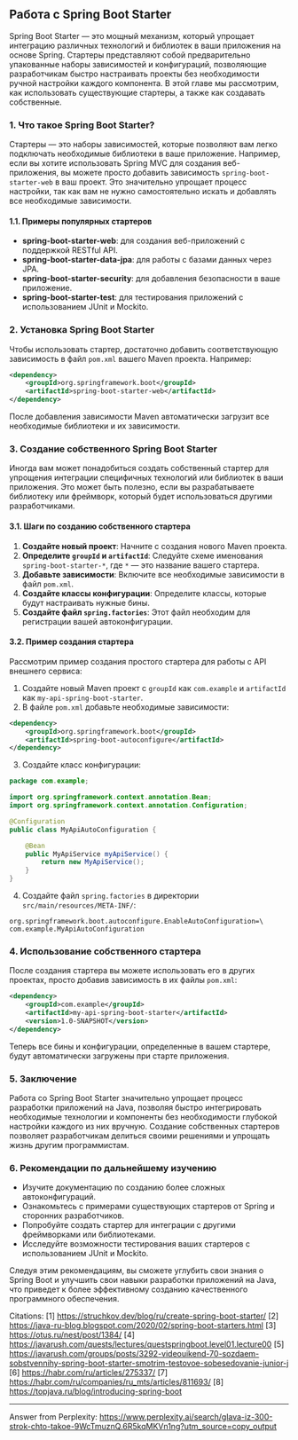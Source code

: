 ## Работа с Spring Boot Starter

Spring Boot Starter — это мощный механизм, который упрощает интеграцию различных технологий и библиотек в ваши приложения на основе Spring. Стартеры представляют собой предварительно упакованные наборы зависимостей и конфигураций, позволяющие разработчикам быстро настраивать проекты без необходимости ручной настройки каждого компонента. В этой главе мы рассмотрим, как использовать существующие стартеры, а также как создавать собственные.

### 1. Что такое Spring Boot Starter?

Стартеры — это наборы зависимостей, которые позволяют вам легко подключать необходимые библиотеки в ваше приложение. Например, если вы хотите использовать Spring MVC для создания веб-приложения, вы можете просто добавить зависимость `spring-boot-starter-web` в ваш проект. Это значительно упрощает процесс настройки, так как вам не нужно самостоятельно искать и добавлять все необходимые зависимости.

#### 1.1. Примеры популярных стартеров

- **spring-boot-starter-web**: для создания веб-приложений с поддержкой RESTful API.
- **spring-boot-starter-data-jpa**: для работы с базами данных через JPA.
- **spring-boot-starter-security**: для добавления безопасности в ваше приложение.
- **spring-boot-starter-test**: для тестирования приложений с использованием JUnit и Mockito.

### 2. Установка Spring Boot Starter

Чтобы использовать стартер, достаточно добавить соответствующую зависимость в файл `pom.xml` вашего Maven проекта. Например:

```xml
<dependency>
    <groupId>org.springframework.boot</groupId>
    <artifactId>spring-boot-starter-web</artifactId>
</dependency>
```

После добавления зависимости Maven автоматически загрузит все необходимые библиотеки и их зависимости.

### 3. Создание собственного Spring Boot Starter

Иногда вам может понадобиться создать собственный стартер для упрощения интеграции специфичных технологий или библиотек в ваши приложения. Это может быть полезно, если вы разрабатываете библиотеку или фреймворк, который будет использоваться другими разработчиками.

#### 3.1. Шаги по созданию собственного стартера

1. **Создайте новый проект**: Начните с создания нового Maven проекта.
2. **Определите `groupId` и `artifactId`**: Следуйте схеме именования `spring-boot-starter-*`, где `*` — это название вашего стартера.
3. **Добавьте зависимости**: Включите все необходимые зависимости в файл `pom.xml`.
4. **Создайте классы конфигурации**: Определите классы, которые будут настраивать нужные бины.
5. **Создайте файл `spring.factories`**: Этот файл необходим для регистрации вашей автоконфигурации.

#### 3.2. Пример создания стартера

Рассмотрим пример создания простого стартера для работы с API внешнего сервиса:

1. Создайте новый Maven проект с `groupId` как `com.example` и `artifactId` как `my-api-spring-boot-starter`.
2. В файле `pom.xml` добавьте необходимые зависимости:

```xml
<dependency>
    <groupId>org.springframework.boot</groupId>
    <artifactId>spring-boot-autoconfigure</artifactId>
</dependency>
```

3. Создайте класс конфигурации:

```java
package com.example;

import org.springframework.context.annotation.Bean;
import org.springframework.context.annotation.Configuration;

@Configuration
public class MyApiAutoConfiguration {

    @Bean
    public MyApiService myApiService() {
        return new MyApiService();
    }
}
```

4. Создайте файл `spring.factories` в директории `src/main/resources/META-INF/`:

```
org.springframework.boot.autoconfigure.EnableAutoConfiguration=\
com.example.MyApiAutoConfiguration
```

### 4. Использование собственного стартера

После создания стартера вы можете использовать его в других проектах, просто добавив зависимость в их файлы `pom.xml`:

```xml
<dependency>
    <groupId>com.example</groupId>
    <artifactId>my-api-spring-boot-starter</artifactId>
    <version>1.0-SNAPSHOT</version>
</dependency>
```

Теперь все бины и конфигурации, определенные в вашем стартере, будут автоматически загружены при старте приложения.

### 5. Заключение

Работа со Spring Boot Starter значительно упрощает процесс разработки приложений на Java, позволяя быстро интегрировать необходимые технологии и компоненты без необходимости глубокой настройки каждого из них вручную. Создание собственных стартеров позволяет разработчикам делиться своими решениями и упрощать жизнь другим программистам.

### 6. Рекомендации по дальнейшему изучению

- Изучите документацию по созданию более сложных автоконфигураций.
- Ознакомьтесь с примерами существующих стартеров от Spring и сторонних разработчиков.
- Попробуйте создать стартер для интеграции с другими фреймворками или библиотеками.
- Исследуйте возможности тестирования ваших стартеров с использованием JUnit и Mockito.

Следуя этим рекомендациям, вы сможете углубить свои знания о Spring Boot и улучшить свои навыки разработки приложений на Java, что приведет к более эффективному созданию качественного программного обеспечения.

Citations:
[1] https://struchkov.dev/blog/ru/create-spring-boot-starter/
[2] https://java-ru-blog.blogspot.com/2020/02/spring-boot-starters.html
[3] https://otus.ru/nest/post/1384/
[4] https://javarush.com/quests/lectures/questspringboot.level01.lecture00
[5] https://javarush.com/groups/posts/3292-videouikend-70-sozdaem-sobstvennihy-spring-boot-starter-smotrim-testovoe-sobesedovanie-junior-j
[6] https://habr.com/ru/articles/275337/
[7] https://habr.com/ru/companies/ru_mts/articles/811693/
[8] https://topjava.ru/blog/introducing-spring-boot

---
Answer from Perplexity: https://www.perplexity.ai/search/glava-iz-300-strok-chto-takoe-9WcTmuznQ.6R5kqMKVn1ng?utm_source=copy_output
